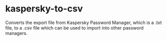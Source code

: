 # kaspersky-to-csv
Converts the export file from Kaspersky Password Manager, which is a .txt file, to a .csv file which can be used to import into other password managers.

